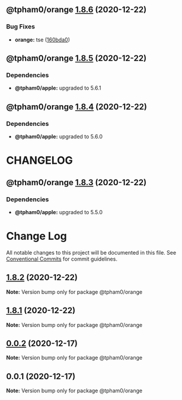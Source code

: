 ## @tpham0/orange [1.8.6](https://github.com/zlatanpham/monorepo-semantic-release-demo/compare/@tpham0/orange@1.8.5...@tpham0/orange@1.8.6) (2020-12-22)


### Bug Fixes

* **orange:** tse ([160bda0](https://github.com/zlatanpham/monorepo-semantic-release-demo/commit/160bda0b7a6f8a1a58cb809f9ff93fa31c2bf4ea))

## @tpham0/orange [1.8.5](https://github.com/zlatanpham/monorepo-semantic-release-demo/compare/@tpham0/orange@1.8.4...@tpham0/orange@1.8.5) (2020-12-22)





### Dependencies

* **@tpham0/apple:** upgraded to 5.6.1

## @tpham0/orange [1.8.4](https://github.com/zlatanpham/monorepo-semantic-release-demo/compare/@tpham0/orange@1.8.3...@tpham0/orange@1.8.4) (2020-12-22)





### Dependencies

* **@tpham0/apple:** upgraded to 5.6.0

# CHANGELOG

## @tpham0/orange [1.8.3](https://github.com/zlatanpham/monorepo-semantic-release-demo/compare/@tpham0/orange@1.8.2...@tpham0/orange@1.8.3) (2020-12-22)





### Dependencies

* **@tpham0/apple:** upgraded to 5.5.0

# Change Log

All notable changes to this project will be documented in this file.
See [Conventional Commits](https://conventionalcommits.org) for commit guidelines.

## [1.8.2](https://github.com/zlatanpham/monorepo-semantic-release-demo/compare/@tpham0/orange@1.8.0...@tpham0/orange@1.8.2) (2020-12-22)

**Note:** Version bump only for package @tpham0/orange

## [1.8.1](https://github.com/zlatanpham/monorepo-semantic-release-demo/compare/@tpham0/orange@1.8.0...@tpham0/orange@1.8.1) (2020-12-22)

**Note:** Version bump only for package @tpham0/orange

## [0.0.2](https://github.com/zlatanpham/monorepo-semantic-release-demo/compare/@tpham0/orange@0.0.1...@tpham0/orange@0.0.2) (2020-12-17)

**Note:** Version bump only for package @tpham0/orange

## 0.0.1 (2020-12-17)

**Note:** Version bump only for package @tpham0/orange
